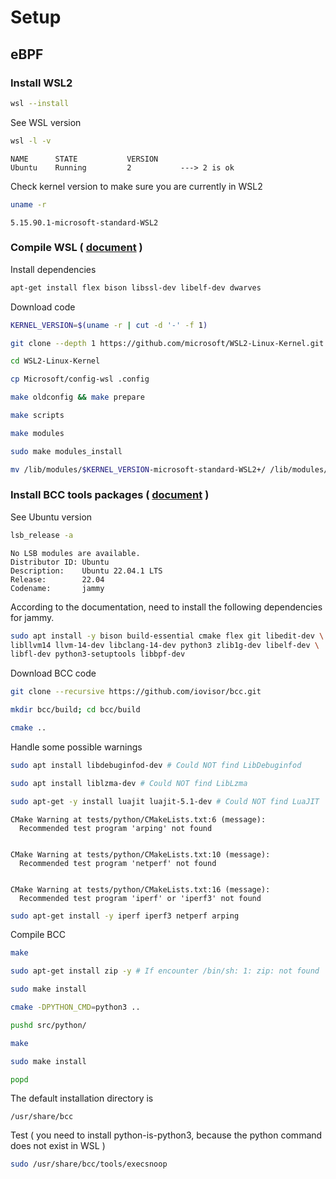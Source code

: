 # Setup

## eBPF

### Install WSL2

```bash
wsl --install
```

See WSL version

```bash
wsl -l -v
```

```
NAME      STATE           VERSION
Ubuntu    Running         2           ---> 2 is ok
```

Check kernel version to make sure you are currently in WSL2

```bash
uname -r
```

```
5.15.90.1-microsoft-standard-WSL2
```

### Compile WSL ( [document](https://github.com/iovisor/bcc/blob/master/INSTALL.md#wslwindows-subsystem-for-linux---binary) )

Install dependencies

```bash
apt-get install flex bison libssl-dev libelf-dev dwarves
```

Download code

```bash
KERNEL_VERSION=$(uname -r | cut -d '-' -f 1)
```

```bash
git clone --depth 1 https://github.com/microsoft/WSL2-Linux-Kernel.git -b linux-msft-wsl-$KERNEL_VERSION
```

```bash
cd WSL2-Linux-Kernel
```

```bash
cp Microsoft/config-wsl .config
```

```bash
make oldconfig && make prepare
```

```bash
make scripts
```

```bash
make modules
```

```bash
sudo make modules_install
```

```bash
mv /lib/modules/$KERNEL_VERSION-microsoft-standard-WSL2+/ /lib/modules/$KERNEL_VERSION-microsoft-standard-WSL2
```

### Install BCC tools packages ( [document](https://github.com/iovisor/bcc/blob/master/INSTALL.md#ubuntu---source) )

See Ubuntu version

```bash
lsb_release -a
```

```
No LSB modules are available.
Distributor ID: Ubuntu
Description:    Ubuntu 22.04.1 LTS
Release:        22.04
Codename:       jammy
```

According to the documentation, need to install the following dependencies for jammy.

```bash
sudo apt install -y bison build-essential cmake flex git libedit-dev \
libllvm14 llvm-14-dev libclang-14-dev python3 zlib1g-dev libelf-dev \
libfl-dev python3-setuptools libbpf-dev
```

Download BCC code

```bash
git clone --recursive https://github.com/iovisor/bcc.git
```

```bash
mkdir bcc/build; cd bcc/build
```

```bash
cmake ..
```

Handle some possible warnings

```bash
sudo apt install libdebuginfod-dev # Could NOT find LibDebuginfod
```

```bash
sudo apt install liblzma-dev # Could NOT find LibLzma
```

```bash
sudo apt-get -y install luajit luajit-5.1-dev # Could NOT find LuaJIT
```

```
CMake Warning at tests/python/CMakeLists.txt:6 (message):
  Recommended test program 'arping' not found


CMake Warning at tests/python/CMakeLists.txt:10 (message):
  Recommended test program 'netperf' not found


CMake Warning at tests/python/CMakeLists.txt:16 (message):
  Recommended test program 'iperf' or 'iperf3' not found
```

```bash
sudo apt-get install -y iperf iperf3 netperf arping
```

Compile BCC

```bash
make
```

```bash
sudo apt-get install zip -y # If encounter /bin/sh: 1: zip: not found
```

```bash
sudo make install
```

```bash
cmake -DPYTHON_CMD=python3 ..
```

```bash
pushd src/python/
```

```bash
make
```

```bash
sudo make install
```

```bash
popd
```

The default installation directory is

```
/usr/share/bcc
```

Test ( you need to install python-is-python3, because the python command does not exist in WSL )

```bash
sudo /usr/share/bcc/tools/execsnoop
```

